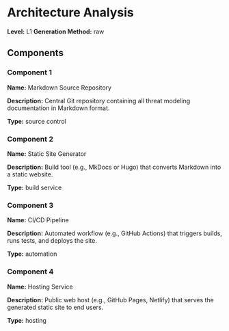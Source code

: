 # Architecture Analysis

**Level:** L1
**Generation Method:** raw

## Components

### Component 1

**Name:** Markdown Source Repository

**Description:** Central Git repository containing all threat modeling documentation in Markdown format.

**Type:** source control

### Component 2

**Name:** Static Site Generator

**Description:** Build tool (e.g., MkDocs or Hugo) that converts Markdown into a static website.

**Type:** build service

### Component 3

**Name:** CI/CD Pipeline

**Description:** Automated workflow (e.g., GitHub Actions) that triggers builds, runs tests, and deploys the site.

**Type:** automation

### Component 4

**Name:** Hosting Service

**Description:** Public web host (e.g., GitHub Pages, Netlify) that serves the generated static site to end users.

**Type:** hosting

